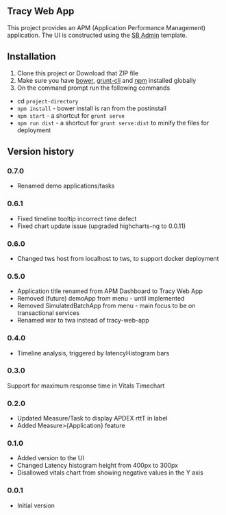 ## Tracy Web App

This project provides an APM (Application Performance Management) application. 
The UI is constructed using the [SB Admin](https://github.com/start-angular/sb-admin-angular) template.

## Installation
1. Clone this project or Download that ZIP file
2. Make sure you have [bower](http://bower.io/), [grunt-cli](https://www.npmjs.com/package/grunt-cli) and  [npm](https://www.npmjs.org/) installed globally
3. On the command prompt run the following commands
- cd `project-directory`
- `npm install` - bower install is ran from the postinstall
- `npm start` - a shortcut for `grunt serve`
- `npm run dist` - a shortcut for `grunt serve:dist` to minify the files for deployment

## Version history

### 0.7.0
* Renamed demo applications/tasks

### 0.6.1
* Fixed timeline tooltip incorrect time defect
* Fixed chart update issue (upgraded highcharts-ng to 0.0.11)

### 0.6.0
* Changed tws host from localhost to tws, to support docker deployment

### 0.5.0
* Application title renamed from APM Dashboard to Tracy Web App
* Removed (future) demoApp from menu - until implemented
* Removed SimulatedBatchApp from menu - main focus to be on transactional services
* Renamed war to twa instead of tracy-web-app

### 0.4.0
* Timeline analysis, triggered by latencyHistogram bars

### 0.3.0
Support for maximum response time in Vitals Timechart

### 0.2.0
* Updated Measure/Task to display APDEX rttT in label
* Added Measure>{Application} feature

### 0.1.0
* Added version to the UI
* Changed Latency histogram height from 400px to 300px
* Disallowed vitals chart from showing negative values in the Y axis

### 0.0.1
* Initial version
